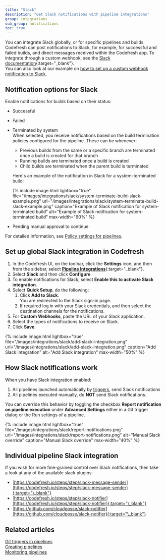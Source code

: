 ```yaml
---
title: "Slack"
description: "Get Slack notifications with pipeline integrations"
group: integrations
sub_group: notifications
toc: true
---
```


You can integrate Slack globally, or for specific pipelines and builds. Codefresh can post notifications to Slack, for example, for successful and failed builds, and direct messages received within the Codefresh app.
To integrate through a custom webhook, see the [Slack documentation](https://api.slack.com/messaging/webhooks){:target="\_blank"}.  
You can also look at our example on [how to set up a custom webhook notification to Slack]({{site.baseurl}}/docs/example-catalog/ci-examples/sending-the-notification-to-slack/#custom-webhook-to-slack).


## Notification options for Slack 

Enable notifications for builds based on their status:  
* Successful
* Failed
* Terminated by system  
  When selected, you receive notifications based on the build termination policies configured for the pipeline. These can be whenever:   
    * Previous builds from the same or a specific branch are terminated once a build is created for that branch
    * Running builds are terminated once a build is created
    * Child builds are terminated when the parent build is terminated

    Here's an example of the notification in Slack for a system-terminated build:
    
    {% include image.html 
    lightbox="true" 
    file="/images/integrations/slack/system-terminate-build-slack-example.png" 
    url="/images/integrations/slack/system-terminate-build-slack-example.png" 
    caption="Example of Slack notification for system-terminated build"
    alt="Example of Slack notification for system-terminated build" 
    max-width="60%" 
%}

    
* Pending manual approval to continue

For detailed information, see [Policy settings for pipelines]({{site.baseurl}}/docs/pipelines/pipelines/#policies).




## Set up global Slack integration in Codefresh

1. In the Codefresh UI, on the toolbar, click the **Settings** icon, and then from the sidebar, select [**Pipeline Integrations**](https://g.codefresh.io/account-admin/account-conf/integration){:target="\_blank"}. 
1. Select **Slack** and then click **Configure**.
1. To enable notifications for Slack, select **Enable this to activate Slack integration**.
1. Select **Quick Setup**, do the following:
      1. Click **Add to Slack**.<br> You are redirected to the Slack sign-in page.
      1. If required log in with your Slack credentials, and then select the destination channels for the notifications.
1. For **Custom Webhooks**, paste the URL of your Slack application. 
1. Select the types of notifications to receive on Slack.
1. Click **Save**.

{% include image.html 
lightbox="true" 
file="/images/integrations/slack/add-slack-integration.png" 
url="/images/integrations/slack/add-slack-integration.png" 
caption="Add Slack integration"
alt="Add Slack integration" 
max-width="50%" 
%}



## How Slack notifications work

When you have Slack integration enabled:

1. All pipelines launched automatically by [triggers]({{site.baseurl}}/docs/pipelines/triggers/), send Slack notifications
1. All pipelines executed manually, do **NOT** send Slack notifications.

You can override this behavior by toggling the checkbox **Report notification on pipeline execution** under **Advanced Settings**
either in a Git trigger dialog or the Run settings of a pipeline.

{% include image.html 
lightbox="true" 
file="/images/integrations/slack/report-notifications.png" 
url="/images/integrations/slack/report-notifications.png" 
alt="Manual Slack override" 
caption="Manual Slack override" 
max-width="40%" 
%}

## Individual pipeline Slack integration

If you wish for more fine-grained control over Slack notifications, then take a look at any of the available slack plugins:

* [https://codefresh.io/steps/step/slack-message-sender](https://codefresh.io/steps/step/slack-message-sender){:target="\_blank"}
* [https://codefresh.io/steps/step/slack-notifier](https://codefresh.io/steps/step/slack-notifier){:target="\_blank"}
* [https://github.com/cloudposse/slack-notifier](https://github.com/cloudposse/slack-notifier){:target="\_blank"}


## Related articles
[Git triggers in pipelines]({{site.baseurl}}/docs/pipelines/triggers/git-triggers/)  
[Creating pipelines]({{site.baseurl}}/docs/pipelines/pipelines/)  
[Monitoring pipelines]({{site.baseurl}}/docs/pipelines/monitoring-pipelines/)  
